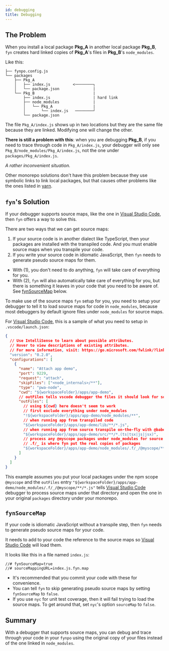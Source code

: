 ```yaml
---
id: debugging
title: Debugging
---
```


## The Problem

When you install a local package **Pkg_A** in another local package **Pkg_B**, `fyn` creates  hard linked copies of **Pkg_A**'s files in **Pkg_B**'s `node_modules`.

Like this:

```
├── fynpo.config.js
└── packages
    ├── Pkg_A
    │   ├── index.js          <────────┐
    │   └── package.json               |
    └── Pkg_B                          |
        ├── index.js                   | hard link
        ├── node_modules               |
        │   └── Pkg_A                  |
        │       └── index.js   ────────┘
        └── package.json
```

The file `Pkg_A/index.js` shows up in two locations but they are the same file because they are linked.  Modifying one will change the other.

**There is still a problem with this**: when you are debugging **Pkg_B**, if you need to trace through code in `Pkg_A/index.js`, your debugger will only see `Pkg_B/node_modules/Pkg_A/index.js`, not the one under `packages/Pkg_A/index.js`.

_A rather inconvenient situation._

Other monorepo solutions don't have this problem because they use symbolic links to link local packages, but that causes other problems like the ones listed in [yarn](https://classic.yarnpkg.com/en/docs/workspaces/#toc-limitations-caveats).

## `fyn`'s Solution

If your debugger supports source maps, like the one in [Visual Studio Code], then `fyn` offers a way to solve this.

There are two ways that we can get source maps:

1. If your source code is in another dialect like TypeScript, then your packages are installed with the transpiled code.  And you must enable source maps when you transpile your code.
2. If you write your source code in idiomatic JavaScript, then `fyn` needs to generate pseudo source maps for them.

- With (1), you don't need to do anything, `fyn` will take care of everything for you.
- With (2), `fyn` will also automatically take care of everything for you, but there is something it leaves in your code that you need to be aware of. See [fynSourceMap](#fynsourcemap) below.

To make use of the source maps `fyn` setup for you, you need to setup your debugger to tell it to load source maps for code in `node_modules`, because most debuggers by default ignore files under `node_modules` for source maps.

For [Visual Studio Code], this is a sample of what you need to setup in `.vscode/launch.json`:


```json
{
  // Use IntelliSense to learn about possible attributes.
  // Hover to view descriptions of existing attributes.
  // For more information, visit: https://go.microsoft.com/fwlink/?linkid=830387
  "version": "0.2.0",
  "configurations": [
    {
      "name": "Attach app demo",
      "port": 9229,
      "request": "attach",
      "skipFiles": ["<node_internals>/**"],
      "type": "pwa-node",
      "cwd": "${workspaceFolder}/apps/app-demo",
      // outFiles tells vscode debugger the files it should look for source map info
      "outFiles": [
        // using ${cwd} here doesn't seem to work
        // first exclude everything under node_modules
        "!${workspaceFolder}/apps/app-demo/node_modules/**",
        // when running app from transpiled code
        "${workspaceFolder}/apps/app-demo/lib/**/*.js",
        // when running app from source transpile on-the-fly with @babel/register
        "${workspaceFolder}/apps/app-demo/src/**/*.(ts|tsx|js|jsx)",
        // process any @myscope packages under node_modules for source mapping
        // .f/_ is where fyn put the real copies of packages
        "${workspaceFolder}/apps/app-demo/node_modules/.f/_/@myscope/**/*.js"
      ]
    }
  ]
}
```

This example assumes you put your local packages under the npm scope `@myscope` and the  `outFiles` entry `"${workspaceFolder}/apps/app-demo/node_modules/.f/_/@myscope/**/*.js"` tells [Visual Studio Code] debugger to process source maps under that directory and open the one in your original `packages` directory under your monorepo.

## `fynSourceMap`

If your code is idiomatic JavaScript without a transpile step, then `fyn` needs to generate pseudo source maps for your code.

It needs to add to your code the reference to the source maps so [Visual Studio Code] will load them.

It looks like this in a file named `index.js`:

```
//# fynSourceMap=true
//# sourceMappingURL=index.js.fyn.map
```

- It's recommended that you commit your code with these for convenience.
- You can tell `fyn` to skip generating pseudo source maps by setting `fynSourceMap` to `false`.
- If you use `nyc` for unit test coverage, then it will fail trying to load the source maps.  To get around that, set `nyc`'s option `sourceMap` to `false`.

## Summary

With a debugger that supports source maps, you can debug and trace through your code in your `fynpo` using the original copy of your files instead of the one linked in `node_modules`.

[Visual Studio Code]: https://code.visualstudio.com/
